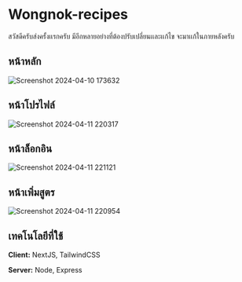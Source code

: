 # Wongnok-recipes

สวัสดีครับส่งครั้งเเรกครับ มีอีกหลายอย่างที่ต้องปรับเปลี่ยนเเละเเก้ไข จะมาเเก้ในภายหลังครับ


## หน้าหลัก

![Screenshot 2024-04-10 173632](https://github.com/turk2003/512325-wongnok-recipes/assets/76483183/f1ff74a2-01d5-4760-afce-6d3aca82e067)


## หน้าโปรไฟล์
![Screenshot 2024-04-11 220317](https://github.com/turk2003/512325-wongnok-recipes/assets/76483183/0bb41351-1774-4b7c-bf04-066538e1ed2d)

## หน้าล็อกอิน
![Screenshot 2024-04-11 221121](https://github.com/turk2003/512325-wongnok-recipes/assets/76483183/03dc1bdb-f4fd-46ca-b660-775faeb22464)

## หน้าเพิ่มสูตร
![Screenshot 2024-04-11 220954](https://github.com/turk2003/512325-wongnok-recipes/assets/76483183/76ecab3f-e82d-46f6-aa6d-a63589eb0236)


## เทคโนโลยีที่ใช้

**Client:** NextJS, TailwindCSS

**Server:** Node, Express

